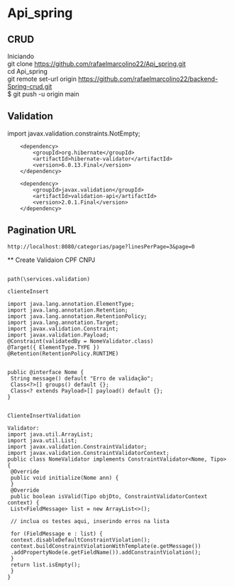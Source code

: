 # Api_spring 
## CRUD

Iniciando </br>
git clone https://github.com/rafaelmarcolino22/Api_spring.git </br>
cd Api_spring </br>
git remote set-url origin https://github.com/rafaelmarcolino22/backend-Spring-crud.git </br>
$ git push -u origin main


## Validation


import javax.validation.constraints.NotEmpty;</br>


		<dependency>
			<groupId>org.hibernate</groupId>
			<artifactId>hibernate-validator</artifactId>
			<version>6.0.13.Final</version>
		</dependency>

		<dependency>
			<groupId>javax.validation</groupId>
			<artifactId>validation-api</artifactId>
			<version>2.0.1.Final</version>
		</dependency>



## Pagination URL
````
http://localhost:8080/categorias/page?linesPerPage=3&page=0

````
** Create Validaion CPF CNPJ

````

path(\services.validation)

clienteInsert

import java.lang.annotation.ElementType;
import java.lang.annotation.Retention;
import java.lang.annotation.RetentionPolicy;
import java.lang.annotation.Target;
import javax.validation.Constraint;
import javax.validation.Payload;
@Constraint(validatedBy = NomeValidator.class)
@Target({ ElementType.TYPE })
@Retention(RetentionPolicy.RUNTIME)


public @interface Nome {
 String message() default "Erro de validação";
 Class<?>[] groups() default {};
 Class<? extends Payload>[] payload() default {};
}


ClienteInsertValidation

Validator:
import java.util.ArrayList;
import java.util.List;
import javax.validation.ConstraintValidator;
import javax.validation.ConstraintValidatorContext;
public class NomeValidator implements ConstraintValidator<Nome, Tipo> {
 @Override
 public void initialize(Nome ann) {
 }
 @Override
 public boolean isValid(Tipo objDto, ConstraintValidatorContext context) {
 List<FieldMessage> list = new ArrayList<>();
 
 // inclua os testes aqui, inserindo erros na lista
 
 for (FieldMessage e : list) {
 context.disableDefaultConstraintViolation();
 context.buildConstraintViolationWithTemplate(e.getMessage())
 .addPropertyNode(e.getFieldName()).addConstraintViolation();
 }
 return list.isEmpty();
 }
}

````
